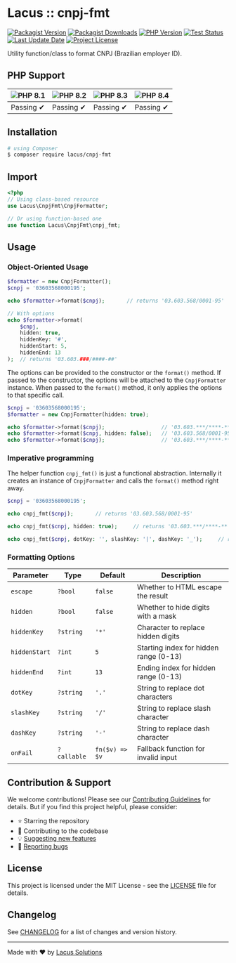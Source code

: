 # Lacus :: cnpj-fmt

[![Packagist Version](https://img.shields.io/packagist/v/lacus/cnpj-fmt)](https://packagist.org/packages/lacus/cnpj-fmt)
[![Packagist Downloads](https://img.shields.io/packagist/dm/lacus/cnpj-fmt)](https://packagist.org/packages/lacus/cnpj-fmt)
[![PHP Version](https://img.shields.io/packagist/php-v/lacus/cnpj-fmt)](https://www.php.net/)
[![Test Status](https://img.shields.io/github/actions/workflow/status/LacusSolutions/br-utils-php/ci.yml?label=ci/cd)](https://github.com/LacusSolutions/br-utils-php/actions)
[![Last Update Date](https://img.shields.io/github/last-commit/LacusSolutions/br-utils-php)](https://github.com/LacusSolutions/br-utils-php)
[![Project License](https://img.shields.io/github/license/LacusSolutions/br-utils-php)](https://github.com/LacusSolutions/br-utils-php/blob/main/LICENSE)

Utility function/class to format CNPJ (Brazilian employer ID).

## PHP Support

| ![PHP 8.1](https://img.shields.io/badge/PHP-8.1-777BB4?logo=php&logoColor=white) | ![PHP 8.2](https://img.shields.io/badge/PHP-8.2-777BB4?logo=php&logoColor=white) | ![PHP 8.3](https://img.shields.io/badge/PHP-8.3-777BB4?logo=php&logoColor=white) | ![PHP 8.4](https://img.shields.io/badge/PHP-8.4-777BB4?logo=php&logoColor=white) |
|--- | --- | --- | --- |
| Passing ✔ | Passing ✔ | Passing ✔ | Passing ✔ |

## Installation

```bash
# using Composer
$ composer require lacus/cnpj-fmt
```

## Import

```php
<?php
// Using class-based resource
use Lacus\CnpjFmt\CnpjFormatter;

// Or using function-based one
use function Lacus\CnpjFmt\cnpj_fmt;
```

## Usage

### Object-Oriented Usage

```php
$formatter = new CnpjFormatter();
$cnpj = '03603568000195';

echo $formatter->format($cnpj);       // returns '03.603.568/0001-95'

// With options
echo $formatter->format(
    $cnpj,
    hidden: true,
    hiddenKey: '#',
    hiddenStart: 5,
    hiddenEnd: 13
);  // returns '03.603.###/####-##'
```

The options can be provided to the constructor or the `format()` method. If passed to the constructor, the options will be attached to the `CnpjFormatter` instance. When passed to the `format()` method, it only applies the options to that specific call.

```php
$cnpj = '03603568000195';
$formatter = new CnpjFormatter(hidden: true);

echo $formatter->format($cnpj);                  // '03.603.***/****-**'
echo $formatter->format($cnpj, hidden: false);   // '03.603.568/0001-95' merges the options to the instance's
echo $formatter->format($cnpj);                  // '03.603.***/****-**' uses only the instance options
```

### Imperative programming

The helper function `cnpj_fmt()` is just a functional abstraction. Internally it creates an instance of `CnpjFormatter` and calls the `format()` method right away.

```php
$cnpj = '03603568000195';

echo cnpj_fmt($cnpj);       // returns '03.603.568/0001-95'

echo cnpj_fmt($cnpj, hidden: true);     // returns '03.603.***/****-**'

echo cnpj_fmt($cnpj, dotKey: '', slashKey: '|', dashKey: '_');     // returns '03603568|0001_95'
```

### Formatting Options

| Parameter | Type | Default | Description |
|-----------|------|---------|-------------|
| `escape` | `?bool` | `false` | Whether to HTML escape the result |
| `hidden` | `?bool` | `false` | Whether to hide digits with a mask |
| `hiddenKey` | `?string` | `'*'` | Character to replace hidden digits |
| `hiddenStart` | `?int` | `5` | Starting index for hidden range (0-13) |
| `hiddenEnd` | `?int` | `13` | Ending index for hidden range (0-13) |
| `dotKey` | `?string` | `'.'` | String to replace dot characters |
| `slashKey` | `?string` | `'/'` | String to replace slash character |
| `dashKey` | `?string` | `'-'` | String to replace dash character |
| `onFail` | `?callable` | `fn($v) => $v` | Fallback function for invalid input |

## Contribution & Support

We welcome contributions! Please see our [Contributing Guidelines](https://github.com/LacusSolutions/br-utils-php/blob/main/CONTRIBUTING.md) for details. But if you find this project helpful, please consider:

- ⭐ Starring the repository
- 🤝 Contributing to the codebase
- 💡 [Suggesting new features](https://github.com/LacusSolutions/br-utils-php/issues)
- 🐛 [Reporting bugs](https://github.com/LacusSolutions/br-utils-php/issues)

## License

This project is licensed under the MIT License - see the [LICENSE](https://github.com/LacusSolutions/br-utils-php/blob/main/LICENSE) file for details.

## Changelog

See [CHANGELOG](https://github.com/LacusSolutions/br-utils-php/blob/main/packages/cnpj-fmt/CHANGELOG.md) for a list of changes and version history.

---

Made with ❤️ by [Lacus Solutions](https://github.com/LacusSolutions)
